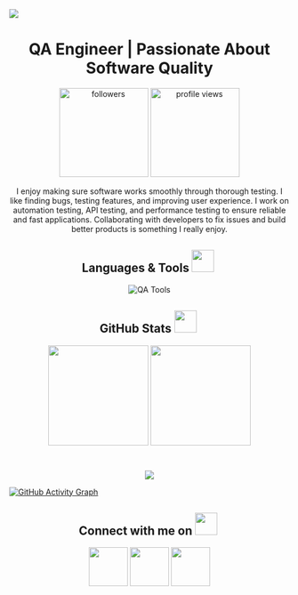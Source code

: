 <img src="https://github.com/Anmol-Baranwal/Cool-GIFs-For-GitHub/assets/74038190/d48893bd-0757-481c-8d7e-ba3e163feae7" />
<h1 align="center">
QA Engineer | Passionate About Software Quality
</h1>
 
<i class="fab fa-pinterest"></i>
 
<p align="center">
  <img alt="followers" title="Follow me on Github" src="https://img.shields.io/github/followers/samindyauv?color=blue&style=for-the-badge&logo=github&label=Followers" width="160"/>
  <img alt="profile views" title="Profile views" src="https://komarev.com/ghpvc/?username=samindyauv&color=blue&style=for-the-badge&label=Profile+Views" width="160"/>
</p>

 
<div align="center">
 I enjoy making sure software works smoothly through thorough testing. I like finding bugs, testing features, and improving user experience. I work on automation testing, API testing, and performance testing to ensure reliable and fast applications. Collaborating with developers to fix issues and build better products is something I really enjoy.

</div>
<div align="center">
<h2>Languages & Tools <img src="https://github.com/Anmol-Baranwal/Cool-GIFs-For-GitHub/assets/74038190/fa83eeb9-f4e2-4d85-93f0-688af11babf8" width="40">&nbsp;</h2>
<img src="https://skillicons.dev/icons?i=github,selenium,gherkin,cypress,python,java,javascript,postman,vscode,git,idea,sentry,jenkins,npm,nodejs" alt="QA Tools" title="QA Tools"/>
</div>
 
 

 
 
<h2 align="center">GitHub Stats     <img src="https://github.com/Anmol-Baranwal/Cool-GIFs-For-GitHub/assets/74038190/2c0eef4b-7b75-42bd-9722-4bea97a2d532" width="40">&nbsp;</h2> 
<p align="center">
<img height="180em" src="https://github-readme-stats.vercel.app/api/top-langs?username=samindyauv&show_icons=true&locale=en&layout=compact&theme=tokyonight" align = "center"/>
<img height="180em" src="https://github-readme-stats.vercel.app/api?username=samindyauv&count_private=true&show_icons=true&theme=tokyonight" align = "center"/>
</p> 
<br>
 
<p align="center">
<img src="https://github-profile-trophy.vercel.app/?username=samindyauv&theme=tokyonight" />
</p>

<a href="https://github.com/samindyauv">
  <img src="https://github-readme-activity-graph.vercel.app/graph?username=samindyauv&theme=github-compact&hide_border=true&area=true" alt="GitHub Activity Graph">
</a>


 
<br>
<div align="center">
<h2>Connect with me on <img src="https://github.com/Anmol-Baranwal/Cool-GIFs-For-GitHub/assets/74038190/a2605358-6b87-44ab-87fb-20dcdc5f9ef2" width="40">&nbsp;</h2>
<a href="www.linkedin.com/in/samindya-umayangani" target="_blank"><img src="https://user-images.githubusercontent.com/74038190/235294012-0a55e343-37ad-4b0f-924f-c8431d9d2483.gif" width="70"></a>
<a href="https://www.instagram.com/samindya_1" target="_blank"><img src="https://user-images.githubusercontent.com/74038190/235294013-a33e5c43-a01c-43f6-b44d-a406d8b4ab75.gif" width="70"></a>
<a href="https://web.facebook.com/samindya.umayangani" target="_blank"><img src="https://user-images.githubusercontent.com/74038190/235294010-ec412ef5-e3da-4efa-b1d4-0ab4d4638755.gif" width="70"></a>
<!-- <img src="https://user-images.githubusercontent.com/74038190/235294011-b8074c31-9097-4a65-a594-4151b58743a8.gif" width="70"> -->
</div>
<br>
